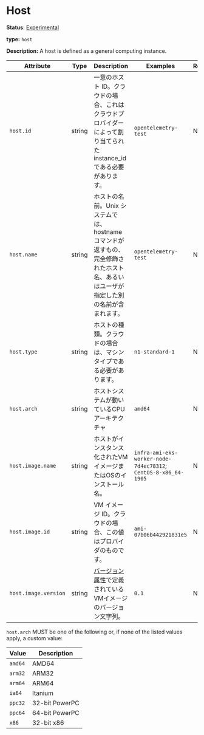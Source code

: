 # Host

**Status**: [Experimental](../../document-status.md)

**type:** `host`

**Description:** A host is defined as a general computing instance.

<!-- semconv host -->
| Attribute  | Type | Description  | Examples  | Required |
|---|---|---|---|---|
| `host.id` | string | 一意のホスト ID。クラウドの場合、これはクラウドプロバイダーによって割り当てられた instance_id である必要があります。 | `opentelemetry-test` | No |
| `host.name` | string | ホストの名前。Unix システムでは、hostname コマンドが返すもの、完全修飾されたホスト名、あるいはユーザが指定した別の名前が含まれます。 | `opentelemetry-test` | No |
| `host.type` | string | ホストの種類。クラウドの場合は、マシンタイプである必要があります。 | `n1-standard-1` | No |
| `host.arch` | string | ホストシステムが動いているCPUアーキテクチャ | `amd64` | No |
| `host.image.name` | string | ホストがインスタンス化されたVMイメージまたはOSのインストール名。 | `infra-ami-eks-worker-node-7d4ec78312`; `CentOS-8-x86_64-1905` | No |
| `host.image.id` | string | VM イメージ ID。クラウドの場合、この値はプロバイダのものです。 | `ami-07b06b442921831e5` | No |
| `host.image.version` | string | [バージョン属性](README.md#version-attributes)で定義されているVMイメージのバージョン文字列。 | `0.1` | No |

`host.arch` MUST be one of the following or, if none of the listed values apply, a custom value:

| Value  | Description |
|---|---|
| `amd64` | AMD64 |
| `arm32` | ARM32 |
| `arm64` | ARM64 |
| `ia64` | Itanium |
| `ppc32` | 32-bit PowerPC |
| `ppc64` | 64-bit PowerPC |
| `x86` | 32-bit x86 |
<!-- endsemconv -->
